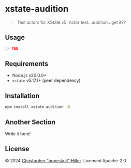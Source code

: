# xstate-audition

> Test actors for XState v5. Actor test...audition...get it??

## Usage

```js
// TBD
```

## Requirements

- Node.js v20.0.0+
- `xstate` v5.17.1+ (peer dependency)

## Installation

```sh
npm install xstate-audition -D
```

## Another Section

Write it here!

## License

©️ 2024 [Christopher "boneskull" Hiller](https://github.com/boneskull). Licensed Apache-2.0
